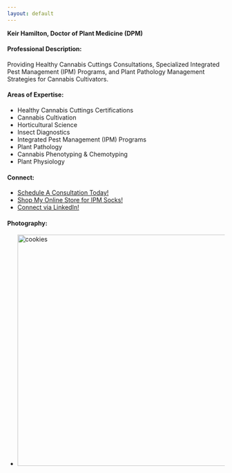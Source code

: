```yaml
---
layout: default
---
```


**Keir Hamilton, Doctor of Plant Medicine (DPM)**


#### Professional Description: 
Providing Healthy Cannabis Cuttings Consultations, Specialized Integrated Pest Management (IPM) Programs, and Plant Pathology Management Strategies for Cannabis Cultivators.

#### Areas of Expertise:
* Healthy Cannabis Cuttings Certifications
* Cannabis Cultivation
* Horticultural Science
* Insect Diagnostics
* Integrated Pest Management (IPM) Programs
* Plant Pathology
* Cannabis Phenotyping & Chemotyping
* Plant Physiology


#### Connect:
* [Schedule A Consultation Today!](mailto:keirhamilton0@gmail.com)
* [Shop My Online Store for IPM Socks!](https://www.keirhamilton.xyz)
* [Connect via LinkedIn!](https://www.linkedin.com/in/keirhamilton/)


#### Photography:
* <a data-flickr-embed="true" data-header="true" href="https://www.flickr.com/photos/194505064@N07/51713203527/in/dateposted-public/" title="cookies"><img src="https://live.staticflickr.com/65535/51713203527_0dc65eac73_c.jpg" width="800" height="536" alt="cookies"></a><script async src="//embedr.flickr.com/assets/client-code.js" charset="utf-8"></script>
